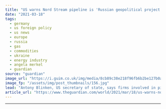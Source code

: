```yaml
---
title: "US warns Nord Stream pipeline is 'Russian geopolitical project'"
date: "2021-03-18"
tags: 
  - germany
  - us foreign policy
  - us news
  - europe
  - russia
  - gas
  - commodities
  - ukraine
  - energy industry
  - angela merkel
  - guardian
source: "guardian"
image_url: "https://i.guim.co.uk/img/media/8cb89c38e218f96fb6b2be127b0a6e2054f87b85/0_0_3500_2099/master/3500.jpg?width=460&quality=85&auto=format&fit=max&s=778bd9f2bee0cb02ef618bb6fcc16317"
image_fp: "/assets/img/post_thumbnails/156.jpg"
lead: "Antony Blinken, US secretary of state, says firms involved in pipeline should stop work or risk sanctionsThe German-backed Nord Stream pipeline is “a Russian geopolitical project intended to divide Europe and weaken European energy security”, the US ..."
article_url: "https://www.theguardian.com/world/2021/mar/18/us-warns-nord-stream-pipeline-is-russian-geopolitical-project"
---
```


---
